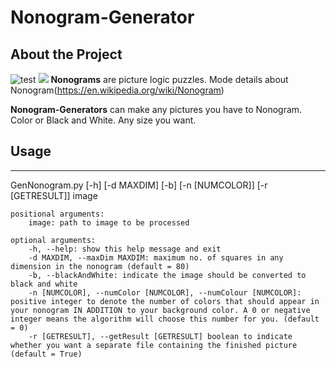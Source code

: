 # Nonogram-Generator

## About the Project

![test](https://user-images.githubusercontent.com/50804079/160569499-11dd6075-5d5d-4fcf-9794-5cd059a56e82.jpg)
<img src="https://user-images.githubusercontent.com/50804079/160569499-11dd6075-5d5d-4fcf-9794-5cd059a56e82.jpg" >
**Nonograms** are picture logic puzzles. Mode details about Nonogram(https://en.wikipedia.org/wiki/Nonogram)


**Nonogram-Generators** can make any pictures you have to Nonogram. Color or Black and White. Any size you want.
## Usage
---
GenNonogram.py [-h] [-d MAXDIM] [-b] [-n [NUMCOLOR]] [-r [GETRESULT]] image

    positional arguments:
        image: path to image to be processed

    optional arguments:
        -h, --help: show this help message and exit
        -d MAXDIM, --maxDim MAXDIM: maximum no. of squares in any dimension in the nonogram (default = 80)
        -b, --blackAndWhite: indicate the image should be converted to black and white
        -n [NUMCOLOR], --numColor [NUMCOLOR], --numColour [NUMCOLOR]: positive integer to denote the number of colors that should appear in your nonogram IN ADDITION to your background color. A 0 or negative integer means the algorithm will choose this number for you. (default = 0)
        -r [GETRESULT], --getResult [GETRESULT] boolean to indicate whether you want a separate file containing the finished picture (default = True)
